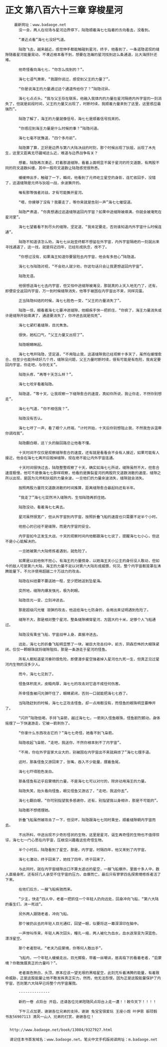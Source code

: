 # 正文 第八百六十三章 穿梭星河
        最新网址：www.badaoge.net
          没一会，两人在坟场与星河边界停下，陆隐顺着海七七指着的方向看去，没看到。
      
          “凑近点看”海七七没好气道。
      
          陆隐飞去，越来越近，感觉伸手都能触碰到星河，终于，他看到了，一条诺隐诺现的缝隙随着星河能量晃动，不凑近根本看不到，想要在浩瀚的星河找到这么条通道，比大海捞针还难。
      
          他奇怪看向海七七，“你怎么找到的？”。
      
          海七七语气萧索，“我跟你说过，感受到父王的力量了”。
      
          “你是说海王的力量通过这个通道传给你了？”陆隐诧异。
      
          海七七点点头，“我与父王存在联系，他融入我体内的力量在星河隔绝内外宇宙的一刻消失了，但就是前段时间，父王的力量又出现了，时断时续，我顺着力量来到了这里，这里感应最强烈”。
      
          陆隐了解了，海王的力量就像信号，海七七是顺着信号找来的。
      
          “你感应到海王力量是什么时候的事？”陆隐问道。
      
          海七七毫不犹豫道，“四个多月前”。
      
          陆隐算了算，正好是边界与第六大陆决战的时刻，那个时候出现了狄祖，出现了木先生，这里又距离无尽疆域这么近，难道与边界战争有关？
      
          想着，陆隐再次凑近，盯着那道缝隙，看着上面明显不属于星河的符文道数，有两股不同的符文道数纠缠，其中一股符文道数让陆隐感觉很熟悉。
      
          缓缓伸出手，触碰了一下，瞬间，他看到了元师屹立星空的身影，连忙收回手，没错了，这道缝隙是元师与狄祖一战，余波撕开的。
      
          唯有那等强者对战，才有可能撕开星河。
      
          “喂，你摸够了没有？我要走了，等你来就是告别一声”海七七催促道。
      
          陆隐严肃道，“你真想通过这道缝隙返回内宇宙？如果中途缝隙被填满，你就会被淹死在星河里”。
      
          海七七望着看不到尽头的缝隙，坚定道，“我肯定要走，否则谁知道内外宇宙什么时候连通”。
      
          陆隐不知道该怎么劝，海七七从始至终都不想留在外宇宙，内外宇宙隔绝的一刻就出来寻找通道了，这一找，就是将近四年，已经形成执念，改不了。
      
          “你想过没有，如果海王知道你要冒险去内宇宙，他会有多担心”陆隐道。
      
          海七七与陆隐对视，“不会劝人就少劝，你这句话只会让我更想返回内宇宙”。
      
          陆隐无语。
      
          他很想送海七七去内宇宙，但又怕中途缝隙被淹没，那就真的上天入地无门了，还有，即便安全返回内宇宙，万一到时候缝隙消失，他等于被困在内宇宙出不来，同样完蛋。
      
          正当陆隐纠结的时候，海七七脸色一变，“父王的力量消失了”。
      
          陆隐一惊，眼看着海七七要冲进缝隙，他眼疾手快一把抓住，“你疯了，海王力量消失或许是缝隙开始填满了，通道要消失了，你冲进去就是找死”。
      
          海七七紧盯着缝隙，目光焦急。
      
          很快，她松口气，“父王力量又出现了”。
      
          陆隐眼睛眯起。
      
          海七七甩开陆隐，坚定道，“不用阻止我，这道缝隙我已经观察十多天了，虽然在缓慢愈合，但至少也能持续好几个月，缝隙没问题，父王力量时断时续，很有可能是有危险，我肯定要回内宇宙，你走吧，与你无关”。
      
          陆隐头疼，“再等十天怎么样？”。
      
          海七七咬牙看着陆隐。
      
          陆隐道，“等十天，让我观察一下缝隙愈合的速度，真如你所说，我让你走，不然你别想走”。
      
          海七七气道，“你不相信我？”。
      
          陆隐没有否认。
      
          海七七哼了一声，看了眼个人终端，“计时开始，十天后你别想阻止我，不然我告诉温蒂你调戏我”。
      
          陆隐翻白眼，这丫头的脑回路总让他看不懂。
      
          十天时间不仅仅是观察缝隙愈合的速度，还有就是看看会不会有人接近，如果可能有人接近，他会在海七七离开后毁掉缝隙，现在绝不能让内外宇宙连通。
      
          十天时间很快过去，陆隐整整观察了十天，确实如海七七所说，缝隙虽然不大，但愈合速度极慢，他可不是像海七七那样观察，他看的是撕裂星河的两股符文道数消散的速度，缝隙之所以出现，是因为元师和狄祖的力量余波，一旦他们的力量余波消失，缝隙就会消失。
      
          按照两股力量符文道数消散的时间推算，距离缝隙愈合最起码还有半年。
      
          “我走了”海七七突然冲入缝隙内，生怕陆隐再抓住她。
      
          陆隐没动，看着海七七离去。
      
          星河虽然很宽广，但从外宇宙到内宇宙，按照折叠飞船的速度也只需要不足半个小时。
      
          他担心的已经不是缝隙，而是内宇宙的安全。
      
          内宇宙如今正发生大战，十天的观察时间内他都跟海七七说了，提醒海七七小心，但这不是小心能解决的。
      
          一旦她被第六大陆修炼者遇到，就危险了。
      
          如果是以前他倒不担心，有海王的力量傍身，以她海王天小公主的身份没人敢动，但如今的敌人可是第六大陆，海王的力量不足以对第六大陆形成威慑，何况，整个内宇宙都笼罩在沸腾能量下，不允许使用超越二十万战力的攻击。
      
          陆隐在纠结要不要送她一程，至少把她送到坠星海。
      
          突然地，缝隙内爆发强光，极为刺眼。
      
          陆隐目光一变，立刻冲进去。
      
          那是超级闪光催 泪弹的攻击，他送给海七七防身的，会用出来证明遇到危险了。
      
          缝隙不大，那是相对整个星河，整条缝隙横穿星河，方圆大约十米，足够个人飞船通过。
      
          陆隐没有乘坐飞船，宇宙战甲上身，直接冲进去。
      
          远处，海七七的折叠飞船明显憋了一块，被巨大攻击扫中，前方，阴森恐怖的大眼珠紧闭，仅仅一颗眼珠就将缝隙阻挡，那是一条游走于星河的怪鱼。
      
          所有人都知道星河垂钓很危险，即便漫步星空强者掉入星河也九死一生，但真正见过星河内生物的没多少人。
      
          而今，海七七见到了。
      
          怪鱼体积庞大，皮糙肉厚，海七七的攻击对它造不成任何伤害。
      
          所幸怪鱼被闪光弹吓住了，眼睛紧闭，否则一口就能把海七七吞了。
      
          当陆隐赶到的时候，海七七正攻击怪鱼，却一点用都没有，而怪鱼的眼珠明显要睁开了。
      
          “闪开”陆隐低喝，手持飞枭箭，越过海七七，一箭刺入怪鱼眼珠，怪鱼剧烈颤动，身体摇摆了一下快速游走，它被一箭刺伤了。
      
          “你拿什么东西攻击它的？”海七七奇怪，她看不到飞枭箭。
      
          陆隐收起飞枭箭，“走吧，我送你，不然你根本到不了内宇宙”。
      
          “不用，你在外宇宙家大业大的，别被困在内宇宙出不来就麻烦了”海七七摆手道。
      
          这时，那条怪鱼又游回来了，张嘴，吞入不少能量，摆着鱼尾。
      
          海七七吓得脸色发白。
      
          那条怪鱼有近乎启蒙境的力量，不是海七七可以对付的，除非动用海王的力量。
      
          陆隐失笑，抬头看向怪鱼，眼见怪鱼又游远了，“走吧，我送你去”。
      
          海七七翻白眼，“你可别指望我多感谢你，还有，别指望我以身相许，那是不可能的”。
      
          陆隐都不想搭理她。
      
          折叠飞船虽然被攻击了一下，但没坏，陆隐跟海七七同时乘坐，顺着缝隙朝内宇宙而去。
      
          不出所料，中途出现不少奇形怪状的生物，这里是星河，诞生再奇怪的生物也不值得惊讶，海七七一门心思在内宇宙，压根没兴趣看这些奇怪生物。
      
          半个小时后，陆隐看到了星空，那是，内宇宙，时隔四年，他又来到了内宇宙。
      
          海七七激动，终于回来了，她找了四年，终于回来了。
      
          与此同时，就在内宇宙缝隙出口不算太遥远的星空，一艘飞船爆炸，里面十多人中，数人直接身死，还有好几人承受不住宇宙的压力，自爆而亡，最后只有寥寥四名探索境修炼者活了下来。
      
          在他们后方，一艘飞船疾驰而来。
      
          “少主，快走”四人中，老者一把抓住一个年轻人扔向远处，回身冲向飞船，“第六大陆的畜生们，决一死战”。
      
          另外两人跟随老者，冲向飞船。
      
          那个被扔出去的年轻人目光通红，回望一眼，似要将这一幕深深印在脑中。
      
          一声惨叫传来，年轻人再次回头，瞳孔一缩，两人被化为血水，血水逐渐变为深蓝色，漂浮星空。
      
          那个老者怒吼，“老夫乃启蒙境，你等何人敢出手”。
      
          飞船内，一个年轻人缓缓走出，目光揶揄，带着一丝嘲讽，居高临下的看着老者，“启蒙境？你敢施展真正的力量吗？”。
      
          老者面色煞白，头顶，原本应该一望无垠的黑暗星空，此刻充斥着沸腾的能量，有着致命威胁，正是这股能量让他不敢发挥真正实力，然而，他无法怨恨，因为正是这股能量保护了内宇宙，否则第六大陆早已将整个内宇宙屠戮。
      
          --------------
      
          新的一卷 点将台 开启，还请各位兄弟陪随风点将台上走一遭！！敕令天下！！！！
      
          下午三点加更，谢谢各位兄弟的支持，谢谢 兔宝宝很爱玩 王座小炮 叶伊恩 颛顼瑴 书友56907113 清风一山人 兄弟的打赏，谢谢各位！
      
      
      http://www.badaoge.net/book/13084/9327927.html
      
      请记住本书首发域名：www.badaoge.net。笔尖中文手机版阅读网址：m.badaoge.net